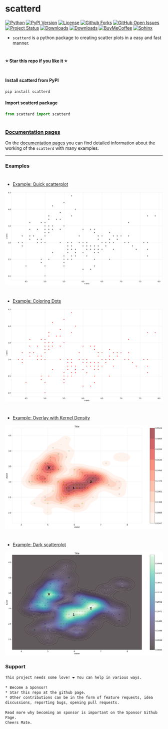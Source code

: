 # scatterd

[![Python](https://img.shields.io/pypi/pyversions/scatterd)](https://img.shields.io/pypi/pyversions/scatterd)
[![PyPI Version](https://img.shields.io/pypi/v/scatterd)](https://pypi.org/project/scatterd/)
[![License](https://img.shields.io/badge/license-MIT-green.svg)](https://github.com/erdogant/scatterd/blob/master/LICENSE)
[![Github Forks](https://img.shields.io/github/forks/erdogant/scatterd.svg)](https://github.com/erdogant/scatterd/network)
[![GitHub Open Issues](https://img.shields.io/github/issues/erdogant/scatterd.svg)](https://github.com/erdogant/scatterd/issues)
[![Project Status](http://www.repostatus.org/badges/latest/active.svg)](http://www.repostatus.org/#active)
[![Downloads](https://pepy.tech/badge/scatterd/month)](https://pepy.tech/project/scatterd/month)
[![Downloads](https://pepy.tech/badge/scatterd)](https://pepy.tech/project/scatterd)
[![BuyMeCoffee](https://img.shields.io/badge/buymea-coffee-yellow.svg)](https://www.buymeacoffee.com/erdogant)
[![Sphinx](https://img.shields.io/badge/Sphinx-Docs-Green)](https://erdogant.github.io/scatterd/)
<!---[![Coffee](https://img.shields.io/badge/coffee-black-grey.svg)](https://erdogant.github.io/donate/?currency=USD&amount=5)-->

* ``scatterd`` is a python package to creating scatter plots in a easy and fast manner.
# 
**⭐️ Star this repo if you like it ⭐️**
#

#### Install scatterd from PyPI

```bash
pip install scatterd
```

#### Import scatterd package

```python
from scatterd import scatterd
```
# 


### [Documentation pages](https://erdogant.github.io/scatterd/)

On the [documentation pages](https://erdogant.github.io/scatterd/) you can find detailed information about the working of the ``scatterd`` with many examples. 

<hr> 

### Examples

# 

* [Example: Quick scatterplot](https://erdogant.github.io/scatterd/pages/html/Examples.html#)

<p align="left">
  <a href="https://erdogant.github.io/scatterd/pages/html/Examples.html#">
  <img src="https://github.com/erdogant/scatterd/blob/master/docs/figs/fig1_simple.png" width="600" />
  </a>
</p>

# 

* [Example: Coloring Dots](https://erdogant.github.io/scatterd/pages/html/Examples.html#coloring-dots)

<p align="left">
  <a href="https://erdogant.github.io/scatterd/pages/html/Examples.html#coloring-dots">
  <img src="https://github.com/erdogant/scatterd/blob/master/docs/figs/fig2_red.png" width="600" />
  </a>
</p>


# 

* [Example: Overlay with Kernel Density](https://erdogant.github.io/scatterd/pages/html/Examples.html#overlay-with-kernel-density)

<p align="left">
  <a href="https://erdogant.github.io/scatterd/pages/html/Examples.html#overlay-with-kernel-density">
  <img src="https://github.com/erdogant/scatterd/blob/master/docs/figs/fig_density_4.png" width="600" />
  </a>
</p>


# 

* [Example: Dark scatterplot](https://erdogant.github.io/scatterd/pages/html/Examples.html#customized-colormap)

<p align="left">
  <a href="https://erdogant.github.io/scatterd/pages/html/Examples.html#customized-colormap">
  <img src="https://github.com/erdogant/scatterd/blob/master/docs/figs/custom_args.png" width="600" />
  </a>
</p>



### Support

	This project needs some love! ❤️ You can help in various ways.

	* Become a Sponsor!
	* Star this repo at the github page.
	* Other contributions can be in the form of feature requests, idea discussions, reporting bugs, opening pull requests.
	
	Read more why becoming an sponsor is important on the Sponsor Github Page.
	Cheers Mate.
